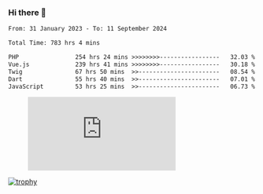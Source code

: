 ### Hi there 👋
<!--START_SECTION:waka-->

```txt
From: 31 January 2023 - To: 11 September 2024

Total Time: 783 hrs 4 mins

PHP                254 hrs 24 mins >>>>>>>>-----------------   32.03 %
Vue.js             239 hrs 41 mins >>>>>>>>-----------------   30.18 %
Twig               67 hrs 50 mins  >>-----------------------   08.54 %
Dart               55 hrs 40 mins  >>-----------------------   07.01 %
JavaScript         53 hrs 25 mins  >>-----------------------   06.73 %
```

<!--END_SECTION:waka-->
<!-- 
- 🔭 I’m currently working on ...
- 🌱 I’m currently learning ...
- 👯 I’m looking to collaborate on ...
- 🤔 I’m looking for help with ...
- 💬 Ask me about ...
- 📫 How to reach me: ...
- 😄 Pronouns: ...
- ⚡ Fun fact: ... -->


<figure><embed src="https://wakatime.com/share/@jakihanif/43c5af78-a69f-4ced-8cfc-b0822aa9be8f.svg"></embed></figure>

[![trophy](https://github-profile-trophy.vercel.app/?username=jakihanif23&rank=-A,-A)](https://github.com/jakihanif23)
